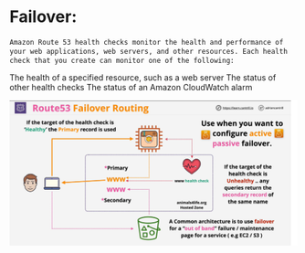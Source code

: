 # Failover:
    Amazon Route 53 health checks monitor the health and performance of your web applications, web servers, and other resources. Each health check that you create can monitor one of the following:

The health of a specified resource, such as a web server
The status of other health checks
The status of an Amazon CloudWatch alarm

![alt](./asset/failover.png)